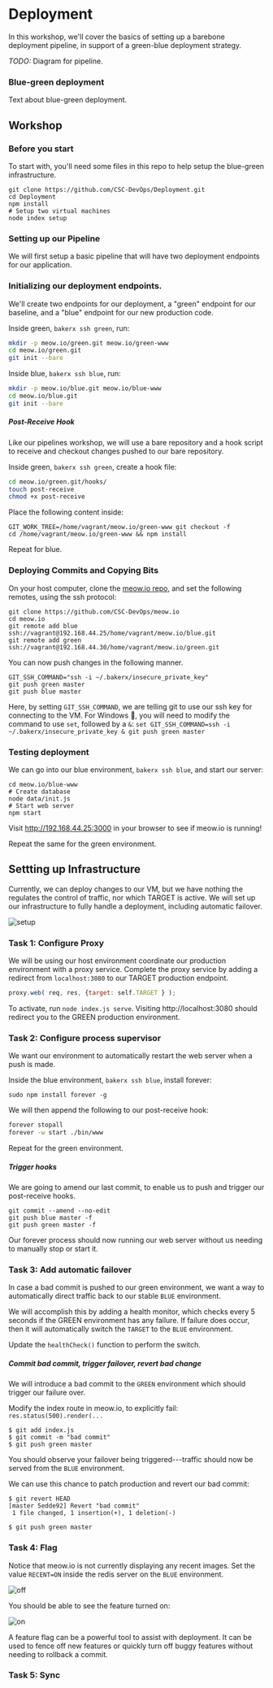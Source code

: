 # Deployment

In this workshop, we'll cover the basics of setting up a barebone deployment pipeline, in support of a green-blue deployment strategy.

*TODO:* Diagram for pipeline.

### Blue-green deployment

Text about blue-green deployment.

## Workshop

### Before you start

To start with, you'll need some files in this repo to help setup the blue-green infrastructure.

    git clone https://github.com/CSC-DevOps/Deployment.git
    cd Deployment
    npm install
    # Setup two virtual machines
    node index setup

### Setting up our Pipeline

We will first setup a basic pipeline that will have two deployment endpoints for our application.

### Initializing our deployment endpoints.

We'll create two endpoints for our deployment, a "green" endpoint for our baseline, and a "blue" endpoint for our new production code.

Inside green, `bakerx ssh green`, run:

```bash
mkdir -p meow.io/green.git meow.io/green-www
cd meow.io/green.git
git init --bare
```

Inside blue, `bakerx ssh blue`, run:

```bash
mkdir -p meow.io/blue.git meow.io/blue-www
cd meow.io/blue.git
git init --bare
```

##### Post-Receive Hook

Like our pipelines workshop, we will use a bare repository and a hook script to receive and checkout changes pushed to our bare repository.

Inside green, `bakerx ssh green`, create a hook file:

```bash
cd meow.io/green.git/hooks/
touch post-receive
chmod +x post-receive
```

Place the following content inside:

    GIT_WORK_TREE=/home/vagrant/meow.io/green-www git checkout -f
    cd /home/vagrant/meow.io/green-www && npm install

Repeat for blue.

### Deploying Commits and Copying Bits

On your host computer, clone the [meow.io repo](https://github.com/CSC-DevOps/meow.io), and set the following remotes, using the ssh protocol:

    git clone https://github.com/CSC-DevOps/meow.io
    cd meow.io
    git remote add blue ssh://vagrant@192.168.44.25/home/vagrant/meow.io/blue.git
    git remote add green ssh://vagrant@192.168.44.30/home/vagrant/meow.io/green.git

You can now push changes in the following manner.

    GIT_SSH_COMMAND="ssh -i ~/.bakerx/insecure_private_key" 
    git push green master
    git push blue master

Here, by setting `GIT_SSH_COMMAND`, we are telling git to use our ssh key for connecting to the VM. For Windows 🔽, you will need to modify the command to use `set`, followed by a `&`: `set GIT_SSH_COMMAND=ssh -i ~/.bakerx/insecure_private_key & git push green master`

### Testing deployment

We can go into our blue environment, `bakerx ssh blue`, and start our server:

```
cd meow.io/blue-www
# Create database
node data/init.js
# Start web server
npm start
```

Visit http://192.168.44.25:3000 in your browser to see if meow.io is running!

Repeat the same for the green environment.

## Settting up Infrastructure

Currently, we can deploy changes to our VM, but we have nothing the regulates the control of traffic, nor which TARGET is active. We will set up our infrastructure to fully handle a deployment, including automatic failover.

![setup](img/meow-deploy.png)

### Task 1: Configure Proxy

We will be using our host environment coordinate our production environment with a proxy service. 
Complete the proxy service by adding a redirect from `localhost:3080` to our TARGET production endpoint.

```js
proxy.web( req, res, {target: self.TARGET } );
```
To activate, run `node index.js serve`. Visiting http://localhost:3080 should redirect you to the GREEN production environment.


### Task 2: Configure process supervisor

We want our environment to automatically restart the web server when a push is made.

Inside the blue environment, `bakerx ssh blue`, install forever:

```
sudo npm install forever -g
```

We will then append the following to our post-receive hook:

```bash
forever stopall
forever -w start ./bin/www
```

Repeat for the green environment.

##### Trigger hooks

We are going to amend our last commit, to enable us to push and trigger our post-receive hooks.

```
git commit --amend --no-edit
git push blue master -f
git push green master -f
```

Our forever process should now running our web server without us needing to manually stop or start it.

### Task 3: Add automatic failover

In case a bad commit is pushed to our green environment, we want a way to automatically direct traffic back to our stable `BLUE` environment.

We will accomplish this by adding a health monitor, which checks every 5 seconds if the GREEN environment has any failure. If failure does occur, then it will automatically switch the `TARGET` to the `BLUE` environment.

Update the `healthCheck()` function to perform the switch.

##### Commit bad commit, trigger failover, revert bad change

We will introduce a bad commit to the `GREEN` environment which should trigger our failure over.

Modify the index route in meow.io, to explicitly fail: `res.status(500).render(...`

```
$ git add index.js
$ git commit -m "bad commit"
$ git push green master
```

You should observe your failover being triggered---traffic should now be served from the `BLUE` environment.

We can use this chance to patch production and revert our bad commit:
```
$ git revert HEAD
[master 5edde92] Revert "bad commit"
 1 file changed, 1 insertion(+), 1 deletion(-)

$ git push green master
```

### Task 4: Flag

Notice that meow.io is not currently displaying any recent images. Set the value `RECENT=ON` inside the redis server on the `BLUE` environment.

![off](img/meow.io-off.png)

You should be able to see the feature turned on:

![on](img/meow.io-flag.png)

A feature flag can be a powerful tool to assist with deployment. It can be used to fence off new features or quickly turn off buggy features without needing to rollback a commit.

### Task 5: Sync



